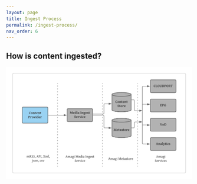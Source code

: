 ```yaml
---
layout: page
title: Ingest Process
permalink: /ingest-process/
nav_order: 6
---
```

## How is content ingested?

![Ingest Process](amagi-media-ingest-svc.png)
